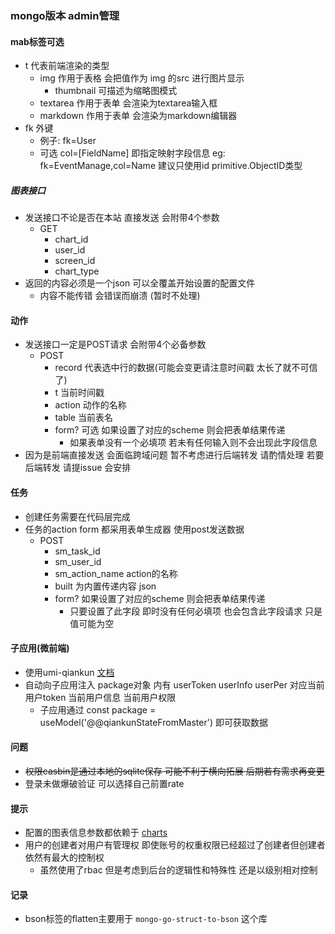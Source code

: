 ### mongo版本 admin管理

#### mab标签可选

* t 代表前端渲染的类型
    * img 作用于表格 会把值作为 img 的src 进行图片显示
        * thumbnail 可描述为缩略图模式
    * textarea 作用于表单 会渲染为textarea输入框
    * markdown 作用于表单 会渲染为markdown编辑器
* fk 外键
    * 例子: fk=User
    * 可选 col=[FieldName] 即指定映射字段信息 eg: fk=EventManage,col=Name 建议只使用id primitive.ObjectID类型

##### 图表接口

* 发送接口不论是否在本站 直接发送 会附带4个参数
    * GET
        * chart_id
        * user_id
        * screen_id
        * chart_type
* 返回的内容必须是一个json 可以全覆盖开始设置的配置文件
    * 内容不能传错 会错误而崩溃 (暂时不处理)

#### 动作

* 发送接口一定是POST请求 会附带4个必备参数
    * POST
        * record 代表选中行的数据(可能会变更请注意时间戳 太长了就不可信了)
        * t 当前时间戳
        * action 动作的名称
        * table 当前表名
        * form? 可选 如果设置了对应的scheme 则会把表单结果传递
            * 如果表单没有一个必填项 若未有任何输入则不会出现此字段信息
* 因为是前端直接发送 会面临跨域问题 暂不考虑进行后端转发 请酌情处理 若要后端转发 请提issue 会安排

#### 任务

* 创建任务需要在代码层完成
* 任务的action form 都采用表单生成器 使用post发送数据
    * POST
        * sm_task_id
        * sm_user_id
        * sm_action_name action的名称
        * built 为内置传递内容 json
        * form? 如果设置了对应的scheme 则会把表单结果传递
            * 只要设置了此字段 即时没有任何必填项 也会包含此字段请求 只是值可能为空

#### 子应用(微前端)

* 使用umi-qiankun [文档](https://umijs.org/zh-CN/plugins/plugin-qiankun)
* 自动向子应用注入 package对象 内有 userToken userInfo userPer 对应当前用户token 当前用户信息 当前用户权限
    * 子应用通过 const package = useModel('@@qiankunStateFromMaster') 即可获取数据

#### 问题

* ~~权限casbin是通过本地的sqlite保存 可能不利于横向拓展 后期若有需求再变更~~
* 登录未做爆破验证 可以选择自己前置rate

#### 提示

* 配置的图表信息参数都依赖于 [charts](https://charts.ant.design/)
* 用户的创建者对用户有管理权 即使账号的权重权限已经超过了创建者但创建者依然有最大的控制权
    * 虽然使用了rbac 但是考虑到后台的逻辑性和特殊性 还是以级别相对控制

#### 记录

* bson标签的flatten主要用于 `mongo-go-struct-to-bson` 这个库